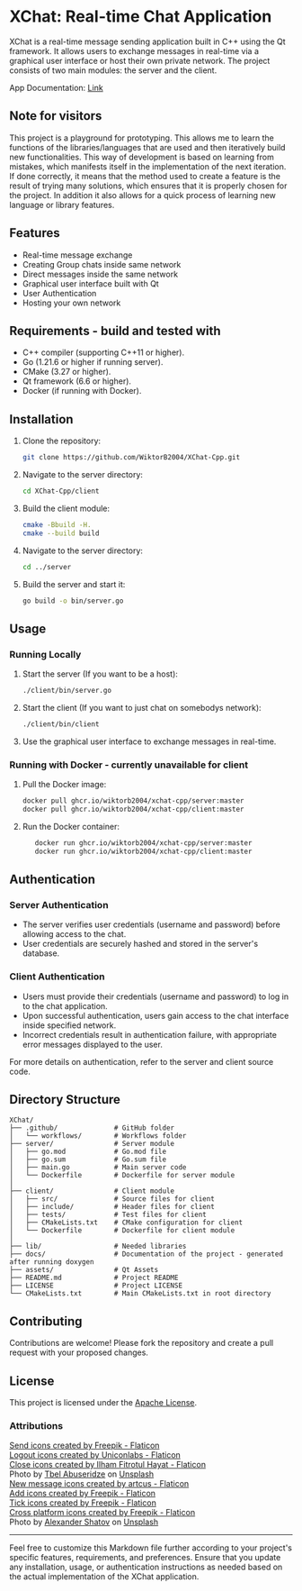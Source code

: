 # XChat: Real-time Chat Application

XChat is a real-time message sending application built in C++ using the Qt framework. It allows users to exchange messages in real-time via a graphical user interface or host their own private network. The project consists of two main modules: the server and the client.

App Documentation: [Link](https://wiktorb2004.github.io/XChat-Cpp/)

## Note for visitors

This project is a playground for prototyping. This allows me to learn the functions of the libraries/languages that are used and then iteratively build new functionalities. This way of development is based on learning from mistakes, which manifests itself in the implementation of the next iteration. If done correctly, it means that the method used to create a feature is the result of trying many solutions, which ensures that it is properly chosen for the project. In addition it also allows for a quick process of learning new language or library features.

## Features

- Real-time message exchange
- Creating Group chats inside same network
- Direct messages inside the same network
- Graphical user interface built with Qt
- User Authentication
- Hosting your own network

## Requirements - build and tested with

- C++ compiler (supporting C++11 or higher).
- Go (1.21.6 or higher if running server).
- CMake (3.27 or higher).
- Qt framework (6.6 or higher).
- Docker (if running with Docker).

## Installation

1. Clone the repository:

   ```bash
   git clone https://github.com/WiktorB2004/XChat-Cpp.git
   ```

2. Navigate to the server directory:

   ```bash
   cd XChat-Cpp/client
   ```

3. Build the client module:

   ```bash
   cmake -Bbuild -H.
   cmake --build build
   ```

4. Navigate to the server directory:

   ```bash
   cd ../server
   ```

5. Build the server and start it:

   ```bash
   go build -o bin/server.go
   ```

## Usage

### Running Locally

1. Start the server (If you want to be a host):

   ```bash
   ./client/bin/server.go
   ```

2. Start the client (If you want to just chat on somebodys network):

   ```bash
   ./client/bin/client
   ```

3. Use the graphical user interface to exchange messages in real-time.

### Running with Docker - currently unavailable for client

1. Pull the Docker image:

   ```bash
   docker pull ghcr.io/wiktorb2004/xchat-cpp/server:master
   docker pull ghcr.io/wiktorb2004/xchat-cpp/client:master
   ```

2. Run the Docker container:

   ```bash
      docker run ghcr.io/wiktorb2004/xchat-cpp/server:master
      docker run ghcr.io/wiktorb2004/xchat-cpp/client:master

   ```

## Authentication

### Server Authentication

- The server verifies user credentials (username and password) before allowing access to the chat.
- User credentials are securely hashed and stored in the server's database.

### Client Authentication

- Users must provide their credentials (username and password) to log in to the chat application.
- Upon successful authentication, users gain access to the chat interface inside specified network.
- Incorrect credentials result in authentication failure, with appropriate error messages displayed to the user.

For more details on authentication, refer to the server and client source code.

## Directory Structure

```
XChat/
├── .github/              # GitHub folder
│   └── workflows/        # Workflows folder
├── server/               # Server module
│   ├── go.mod            # Go.mod file
│   ├── go.sum            # Go.sum file
│   ├── main.go           # Main server code
│   └── Dockerfile        # Dockerfile for server module
│
├── client/               # Client module
│   ├── src/              # Source files for client
│   ├── include/          # Header files for client
│   ├── tests/            # Test files for client
│   ├── CMakeLists.txt    # CMake configuration for client
│   └── Dockerfile        # Dockerfile for client module
│
├── lib/                  # Needed libraries
├── docs/                 # Documentation of the project - generated after running doxygen
├── assets/               # Qt Assets
├── README.md             # Project README
├── LICENSE               # Project LICENSE
└── CMakeLists.txt        # Main CMakeLists.txt in root directory
```

## Contributing

Contributions are welcome! Please fork the repository and create a pull request with your proposed changes.

## License

This project is licensed under the [Apache License](LICENSE).

### Attributions

<a href="https://www.flaticon.com/free-icons/send" title="send icons">Send icons created by Freepik - Flaticon</a> <br>
<a href="https://www.flaticon.com/free-icons/logout" title="logout icons">Logout icons created by Uniconlabs - Flaticon</a> <br>
<a href="https://www.flaticon.com/free-icons/close" title="close icons">Close icons created by Ilham Fitrotul Hayat - Flaticon</a> <br>
Photo by <a href="https://unsplash.com/@tbelabuseridze?utm_content=creditCopyText&utm_medium=referral&utm_source=unsplash">Tbel Abuseridze</a> on <a href="https://unsplash.com/photos/mountain-ranges-9OpS7JDaTBw?utm_content=creditCopyText&utm_medium=referral&utm_source=unsplash">Unsplash</a> <br>
<a href="https://www.flaticon.com/free-icons/new-message" title="new message icons">New message icons created by artcus - Flaticon</a> <br>
<a href="https://www.flaticon.com/free-icons/add" title="add icons">Add icons created by Freepik - Flaticon</a> <br>
<a href="https://www.flaticon.com/free-icons/tick" title="tick icons">Tick icons created by Freepik - Flaticon</a> <br>
<a href="https://www.flaticon.com/free-icons/cross-platform" title="cross platform icons">Cross platform icons created by Freepik - Flaticon</a> <br>
Photo by <a href="https://unsplash.com/@alexbemore?utm_content=creditCopyText&utm_medium=referral&utm_source=unsplash">Alexander Shatov</a> on <a href="https://unsplash.com/photos/a-black-square-button-with-a-white-x-on-it-d4_aCS3jsQ0?utm_content=creditCopyText&utm_medium=referral&utm_source=unsplash">Unsplash</a>

<hr>

Feel free to customize this Markdown file further according to your project's specific features, requirements, and preferences. Ensure that you update any installation, usage, or authentication instructions as needed based on the actual implementation of the XChat application.
